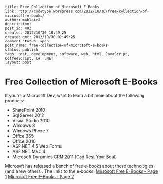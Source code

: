 ```
title: Free Collection of Microsoft E-Books
link: http://codetype.wordpress.com/2012/10/30/free-collection-of-microsoft-e-books/
author: mablair2
description:
post_id: 483
created: 2012/10/30 10:49:25
created_gmt: 2012/10/30 02:49:25
comment_status: open
post_name: free-collection-of-microsoft-e-books
status: publish
tags: post, development, software, web, html, JavaScript, CoffeeScript, C#, .NET
layout: post
```

# Free Collection of Microsoft E-Books

If you're a Microsoft Dev, want to learn a bit more about the following products:

  * SharePoint 2010
  * Sql Server 2012
  * Visual Studio 2010
  * Windows 8
  * Windows Phone 7
  * Office 365
  * Office 2010
  * ASP.NET 4.5 Web Forms
  * ASP.NET MVC 4
  * Microsoft Dynamics CRM 2011 (God Rest Your Soul)

Microsoft has released a bunch of free e-books about these technologies (and a few others). The links to the e-books: [Microsoft Free E-Books - Page 1](http://blogs.msdn.com/b/mssmallbiz/archive/2012/07/27/large-collection-of-free-microsoft-ebooks-for-you-including-sharepoint-visual-studio-windows-phone-windows-8-office-365-office-2010-sql-server-2012-azure-and-more.aspx) [Microsoft Free E-Books - Page 2](http://blogs.msdn.com/b/mssmallbiz/archive/2012/07/30/another-large-collection-of-free-microsoft-ebooks-and-resource-kits-for-you-including-sharepoint-2013-office-2013-office-365-duet-2-0-azure-cloud-windows-phone-lync-dynamics-crm-and-more.aspx?wa=wsignin1.0)
